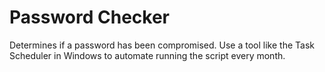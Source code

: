 # Password Checker
 Determines if a password has been compromised. Use a tool like the Task Scheduler in Windows to automate running the script every month. 
